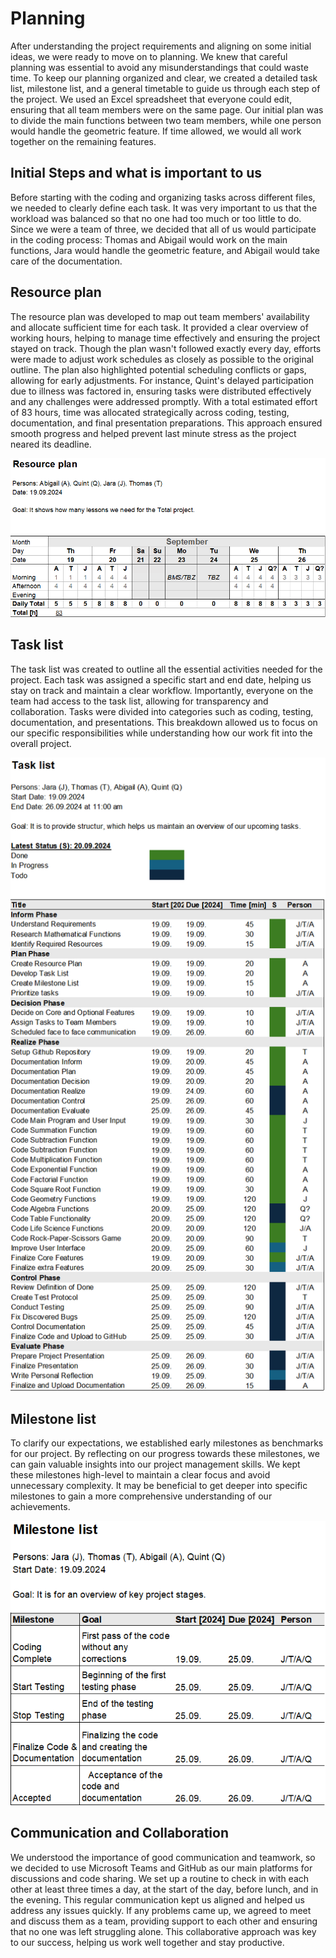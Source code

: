 # Planning
After understanding the project requirements and aligning on some initial ideas, we were ready to move on to planning. We knew that careful planning was essential to avoid any misunderstandings that could waste time. To keep our planning organized and clear, we created a detailed task list, milestone list, and a general timetable to guide us through each step of the project. We used an Excel spreadsheet that everyone could edit, ensuring that all team members were on the same page. Our initial plan was to divide the main functions between two team members, while one person would handle the geometric feature. If time allowed, we would all work together on the remaining features. 

## Initial Steps and what is important to us
Before starting with the coding and organizing tasks across different files, we needed to clearly define each task. It was very important to us that the workload was balanced so that no one had too much or too little to do. Since we were a team of three, we decided that all of us would participate in the coding process: Thomas and Abigail would work on the main functions, Jara would handle the geometric feature, and Abigail would take care of the documentation. 

## Resource plan
The resource plan was developed to map out team members' availability and allocate sufficient time for each task. It provided a clear overview of working hours, helping to manage time effectively and ensuring the project stayed on track. Though the plan wasn't followed exactly every day, efforts were made to adjust work schedules as closely as possible to the original outline. The plan also highlighted potential scheduling conflicts or gaps, allowing for early adjustments. For instance, Quint's delayed participation due to illness was factored in, ensuring tasks were distributed effectively and any challenges were addressed promptly. With a total estimated effort of 83 hours, time was allocated strategically across coding, testing, documentation, and final presentation preparations. This approach ensured smooth progress and helped prevent last minute stress as the project neared its deadline.

![Resource Plan](https://github.com/tlsstern/BLJ2024_TR_Tho-Abi-Jar-Qui/blob/main/Taschenrechner/Documentation/Images/Resource%20Plan_Calculator%20Project_Planning.png)

## Task list
The task list was created to outline all the essential activities needed for the project. Each task was assigned a specific start and end date, helping us stay on track and maintain a clear workflow. Importantly, everyone on the team had access to the task list, allowing for transparency and collaboration. Tasks were divided into categories such as coding, testing, documentation, and presentations. This breakdown allowed us to focus on our specific responsibilities while understanding how our work fit into the overall project.

![Screenshot 2024-09-21](https://github.com/tlsstern/BLJ2024_TR_Tho-Abi-Jar-Qui/blob/main/Taschenrechner/Documentation/Images/Task%20list_Calculator%20Project_Planning.png)

## Milestone list
To clarify our expectations, we established early milestones as benchmarks for our project. By reflecting on our progress towards these milestones, we can gain valuable insights into our project management skills. We kept these milestones high-level to maintain a clear focus and avoid unnecessary complexity. It may be beneficial to get deeper into specific milestones to gain a more comprehensive understanding of our achievements.

![Screenshot 2024-09-22](https://github.com/tlsstern/BLJ2024_TR_Tho-Abi-Jar-Qui/blob/main/Taschenrechner/Documentation/Images/Milestone%20list_Calculator%20Project_Planning.png)

## Communication and Collaboration
We understood the importance of good communication and teamwork, so we decided to use Microsoft Teams and GitHub as our main platforms for discussions and code sharing. We set up a routine to check in with each other at least three times a day, at the start of the day, before lunch, and in the evening. This regular communication kept us aligned and helped us address any issues quickly. If any problems came up, we agreed to meet and discuss them as a team, providing support to each other and ensuring that no one was left struggling alone. This collaborative approach was key to our success, helping us work well together and stay productive.


